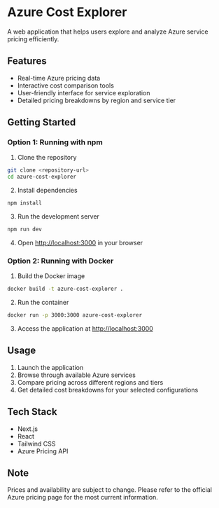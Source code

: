# Azure Cost Explorer

A web application that helps users explore and analyze Azure service pricing efficiently.

## Features

- Real-time Azure pricing data
- Interactive cost comparison tools
- User-friendly interface for service exploration
- Detailed pricing breakdowns by region and service tier

## Getting Started

### Option 1: Running with npm

1. Clone the repository
```bash
git clone <repository-url>
cd azure-cost-explorer
```

2. Install dependencies
```bash
npm install
```

3. Run the development server
```bash
npm run dev
```

4. Open [http://localhost:3000](http://localhost:3000) in your browser

### Option 2: Running with Docker

1. Build the Docker image
```bash
docker build -t azure-cost-explorer .
```

2. Run the container
```bash
docker run -p 3000:3000 azure-cost-explorer
```

3. Access the application at [http://localhost:3000](http://localhost:3000)

## Usage

1. Launch the application
2. Browse through available Azure services
3. Compare pricing across different regions and tiers
4. Get detailed cost breakdowns for your selected configurations

## Tech Stack

- Next.js
- React
- Tailwind CSS
- Azure Pricing API

## Note

Prices and availability are subject to change. Please refer to the official Azure pricing page for the most current information.

